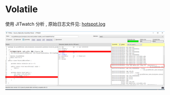 # Volatile 

使用 JITwatch 分析 , 原始日志文件见: [hotspot.log](./hotspot.log)

![](./img/volatile_write.jpg)


